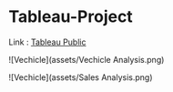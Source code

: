 # Tableau-Project

Link : [Tableau Public](https://public.tableau.com/app/profile/nakorn.tungprapaporn/vizzes)

![Vechicle](assets/Vechicle Analysis.png)

![Vechicle](assets/Sales Analysis.png)